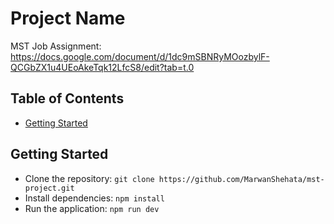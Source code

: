 # Project Name

MST Job Assignment: https://docs.google.com/document/d/1dc9mSBNRyMOozbylF-QCGbZX1u4UEoAkeTqk12LfcS8/edit?tab=t.0

## Table of Contents

- [Getting Started](#getting-started)

## Getting Started

- Clone the repository: `git clone https://github.com/MarwanShehata/mst-project.git`
- Install dependencies: `npm install`
- Run the application: `npm run dev`
